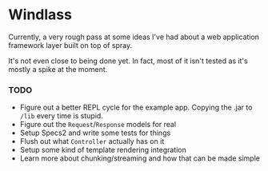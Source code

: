 
# Windlass

Currently, a very rough pass at some ideas I've had about a web application framework layer built on top of spray.

It's not even close to being done yet.  In fact, most of it isn't tested as it's mostly a spike at the moment.

### TODO

  - Figure out a better REPL cycle for the example app.  Copying the .jar to `/lib` every time is stupid.
  - Figure out the `Request`/`Response` models for real
  - Setup Specs2 and write some tests for things
  - Flush out what `Controller` actually has on it
  - Setup some kind of template rendering integration
  - Learn more about chunking/streaming and how that can be made simple